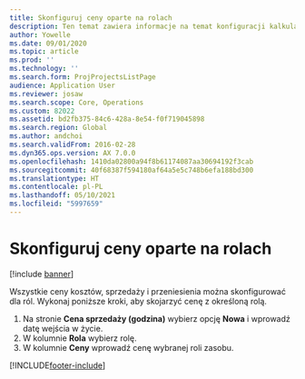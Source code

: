 ```yaml
---
title: Skonfiguruj ceny oparte na rolach
description: Ten temat zawiera informacje na temat konfiguracji kalkulacji cen dla danych ról.
author: Yowelle
ms.date: 09/01/2020
ms.topic: article
ms.prod: ''
ms.technology: ''
ms.search.form: ProjProjectsListPage
audience: Application User
ms.reviewer: josaw
ms.search.scope: Core, Operations
ms.custom: 82022
ms.assetid: bd2fb375-84c6-428a-8e54-f0f719045898
ms.search.region: Global
ms.author: andchoi
ms.search.validFrom: 2016-02-28
ms.dyn365.ops.version: AX 7.0.0
ms.openlocfilehash: 1410da02800a94f8b61174087aa30694192f3cab
ms.sourcegitcommit: 40f68387f594180af64a5e5c748b6efa188bd300
ms.translationtype: HT
ms.contentlocale: pl-PL
ms.lasthandoff: 05/10/2021
ms.locfileid: "5997659"
---
```

# <a name="set-up-role-based-pricing"></a>Skonfiguruj ceny oparte na rolach

[!include [banner](../includes/banner.md)]

Wszystkie ceny kosztów, sprzedaży i przeniesienia można skonfigurować dla ról. Wykonaj poniższe kroki, aby skojarzyć cenę z określoną rolą.

1. Na stronie **Cena sprzedaży (godzina)** wybierz opcję **Nowa** i wprowadź datę wejścia w życie.
2. W kolumnie **Rola** wybierz rolę.
3. W kolumnie **Ceny** wprowadź cenę wybranej roli zasobu.


[!INCLUDE[footer-include](../includes/footer-banner.md)]